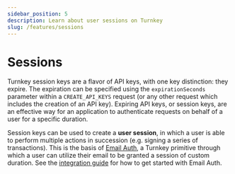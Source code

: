 ```yaml
---
sidebar_position: 5
description: Learn about user sessions on Turnkey
slug: /features/sessions
---
```


# Sessions

Turnkey session keys are a flavor of API keys, with one key distinction: they expire. The expiration can be specified using the `expirationSeconds` parameter within a `CREATE_API_KEYS` request (or any other request which includes the creation of an API key). Expiring API keys, or session keys, are an effective way for an application to authenticate requests on behalf of a user for a specific duration.

Session keys can be used to create a **user session**, in which a user is able to perform multiple actions in succession (e.g. signing a series of transactions). This is the basis of [Email Auth](/features/email-auth), a Turnkey primitive through which a user can utilize their email to be granted a session of custom duration. See the [integration guide](/embedded-wallets/sub-organization-auth) for how to get started with Email Auth.
